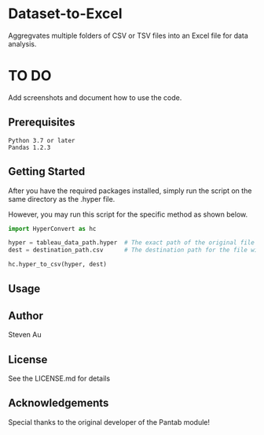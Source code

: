 # Dataset-to-Excel
Aggregvates multiple folders of CSV or TSV files into an Excel file for data analysis.

# TO DO
Add screenshots and document how to use the code.  

## Prerequisites
```
Python 3.7 or later
Pandas 1.2.3
```

## Getting Started

After you have the required packages installed, simply run the script on the same directory as the .hyper file.

However, you may run this script for the specific method as shown below.

```python
import HyperConvert as hc

hyper = tableau_data_path.hyper  # The exact path of the original file with the .hyper extension
dest = destination_path.csv      # The destination path for the file with the .csv extension

hc.hyper_to_csv(hyper, dest)
```

## Usage



## Author
Steven Au

## License
See the LICENSE.md for details

## Acknowledgements
Special thanks to the original developer of the Pantab module!
